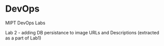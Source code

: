 # DevOps
MIPT DevOps Labs

Lab 2 - adding DB persistance to image URLs and Descriptions (extracted as a part of Lab1)
